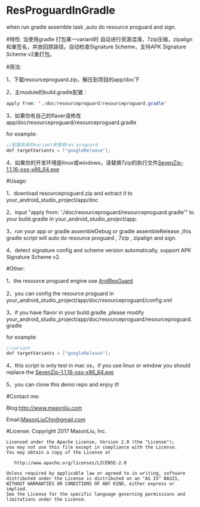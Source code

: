 # ResProguardInGradle
when run gradle assemble task ,auto do resource proguard and sign.

#特性:
当使用gradle 打包某一variant时 自动进行资源混淆，7zip压缩，zipalign和重签名，并放回原路径。自动检查Signature Scheme，支持APK Signature Scheme v2重打包。

#用法:

1、下载resourceproguard.zip，解压到项目的app/doc下

2、主module的build.gradle配置：
```java
apply from: './doc/resourceproguard/resourceproguard.gradle'
```

3、如果你有自己的flaver请修改app/doc/resourceproguard/resourceproguard.gradle

for example:
```java
//配置具体的variant来使用res proguard
def targetVariants = ["googleRelease"];
```
4、如果你的开发环境是linux或windows，请替换7zip的执行文件[SevenZip-1.1.16-osx-x86_64.exe](https://github.com/shwenzhang/AndResGuard/tree/master/SevenZip/executable)

#Usage:

1、download resourceproguard.zip and extract it to your_android_studio_project/app/doc

2、input "apply from: './doc/resourceproguard/resourceproguard.gradle'" to your build.gradle in your_android_studio_project/app. 

3、run your app or gradle assembleDebug or gradle assembleRelease ,this gradle script will auto do resource proguard , 7zip , zipalign and sign.

4、detect signature config and scheme version automatically, support APK Signature Scheme v2.

#Other:

1、the resource proguard engine use [AndResGuard](https://github.com/shwenzhang/AndResGuard)

2、you can config the resource proguard in your_android_studio_project/app/doc/resourceproguard/config.xml

3、if you have flavor in your build.gradle ,please modify your_android_studio_project/app/doc/resourceproguard/resourceproguard.gradle

for example:
```java
//variant
def targetVariants = ["googleRelease"];
```
4、this script is only test in mac os，if you use linux or window you should replace the [SevenZip-1.1.16-osx-x86_64.exe](https://github.com/shwenzhang/AndResGuard/tree/master/SevenZip/executable)

5、you can clone this demo repo and enjoy it!

#Contact me:

Blog:http://www.masonliu.com

Email:MasonLiuChn@gmail.com

#License:
    Copyright 2017 MasonLiu, Inc.

    Licensed under the Apache License, Version 2.0 (the "License");
    you may not use this file except in compliance with the License.
    You may obtain a copy of the License at

       http://www.apache.org/licenses/LICENSE-2.0

    Unless required by applicable law or agreed to in writing, software
    distributed under the License is distributed on an "AS IS" BASIS,
    WITHOUT WARRANTIES OR CONDITIONS OF ANY KIND, either express or implied.
    See the License for the specific language governing permissions and
    limitations under the License.


